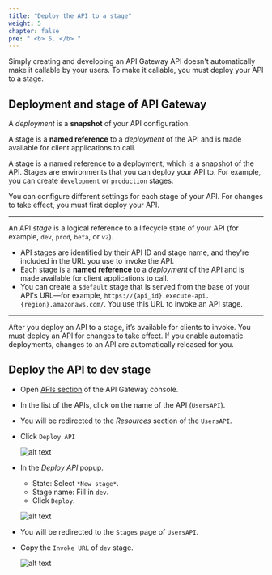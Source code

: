 ```yaml
---
title: "Deploy the API to a stage"
weight: 5
chapter: false
pre: " <b> 5. </b> "
---
```


Simply creating and developing an API Gateway API doesn't automatically make it callable by your users. To make it callable, you must deploy your API to a stage.

## Deployment and stage of API Gateway

<!-- TODO: add diagram to clarify stage and deployment  -->

A _deployment_ is a **snapshot** of your API configuration.

A stage is a **named reference** to a _deployment_ of the API and is made available for client applications to call.

A stage is a named reference to a deployment, which is a snapshot of the API.
Stages are environments that you can deploy your API to. For example, you can create `development` or `production` stages.

You can configure different settings for each stage of your API. For changes to take effect, you must first deploy your API.

---

An API _stage_ is a logical reference to a lifecycle state of your API (for example, `dev`, `prod`, `beta`, or `v2`).

- API stages are identified by their API ID and stage name, and they're included in the URL you use to invoke the API.
- Each stage is a **named reference** to a _deployment_ of the API and is made available for client applications to call.
- You can create a `$default` stage that is served from the base of your API's URL—for example, `https://{api_id}.execute-api.{region}.amazonaws.com/`. You use this URL to invoke an API stage.

---

After you deploy an API to a stage, it’s available for clients to invoke. You must deploy an API for changes to take effect. If you enable automatic deployments, changes to an API are automatically released for you.

## Deploy the API to dev stage

- Open [APIs section](https://console.aws.amazon.com/apigateway/main/apis) of the API Gateway console.
- In the list of the APIs, click on the name of the API (`UsersAPI`).
- You will be redirected to the _Resources_ section of the `UsersAPI`.

- Click `Deploy API`

  ![alt text](/images/workshop-2/API-Gateway--usersAPI--deploy-API.jpg)

- In the _Deploy API_ popup.

  - State: Select `*New stage*`.
  - Stage name: Fill in `dev`.
  - Click `Deploy`.

  ![alt text](/images/workshop-2/API-Gateway--usersAPI--deploy-API--stage.jpg)

- You will be redirected to the `Stages` page of `UsersAPI`.
- Copy the `Invoke URL` of `dev` stage.

  ![alt text](/images/workshop-2/API-Gateway--usersAPI--stage--invoke-URL.jpg)
